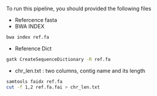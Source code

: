To run this pipeline, you should provided the following files

- Refercence fasta
- BWA INDEX

```bash
bwa index ref.fa
```

- Reference Dict

```bash
gatk CreateSequenceDictionary -R ref.fa
```

- chr_len.txt : two columns, contig name and its length

```bash
samtools faidx ref.fa
cut -f 1,2 ref.fa.fai > chr_len.txt
